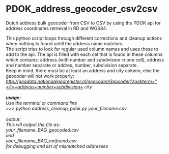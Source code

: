 PDOK_address_geocoder_csv2csv
=============================

Dutch address bulk geocoder from CSV to CSV by using the PDOK api for address coordinates retrieval in RD and WGS84.<br>

This python script loops through different corrections and cleanup actions when nothing is found untill the address name matches.<br>
The script tries to look for regular used column names and uses these to add to the api. The api is filled with each cel that is found in these columns which contains:
address (with number and subdivision in one cell), address and number separate or addres, number, subdivision separate.<br>
Keep in mind, there must be at least an address and city column, else the geocoder will not work properly:<br> <i>http://geodata.nationaalgeoregister.nl/geocoder/Geocoder?zoekterm="</i>+address+number+subdivision+ city<br><br>
<b>usage:</b> <br>
Use the terminal or command line <br>>>> python address_cleanup_pdok.py <i>your_filename.csv</i><br><br>
output:<br>
This wil output the file as:<br>
<i>your_filename</i>_BAG_geocoded.csv<br>
and<br>
<i>your_filename</i>_BAG_notfound.csv<br>
for debugging and list of mismatched addresses
